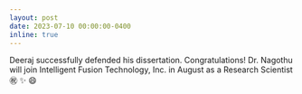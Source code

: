 ```yaml
---
layout: post
date: 2023-07-10 00:00:00-0400
inline: true
---
```


Deeraj successfully defended his dissertation. Congratulations! Dr. Nagothu will join Intelligent Fusion Technology, Inc. in August as a Research Scientist :congratulations: :sparkles: :smile:
